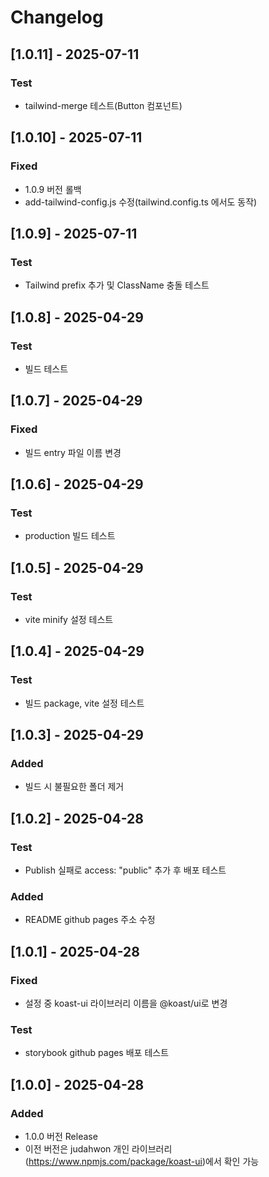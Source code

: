 # Changelog

## [1.0.11] - 2025-07-11
### Test
- tailwind-merge 테스트(Button 컴포넌트)

## [1.0.10] - 2025-07-11
### Fixed
- 1.0.9 버전 롤백
- add-tailwind-config.js 수정(tailwind.config.ts 에서도 동작)

## [1.0.9] - 2025-07-11
### Test
- Tailwind prefix 추가 및 ClassName 충돌 테스트

## [1.0.8] - 2025-04-29
### Test
- 빌드 테스트

## [1.0.7] - 2025-04-29
### Fixed
- 빌드 entry 파일 이름 변경

## [1.0.6] - 2025-04-29
### Test
- production 빌드 테스트

## [1.0.5] - 2025-04-29
### Test
- vite minify 설정 테스트

## [1.0.4] - 2025-04-29
### Test
- 빌드 package, vite 설정 테스트

## [1.0.3] - 2025-04-29
### Added
- 빌드 시 불필요한 폴더 제거

## [1.0.2] - 2025-04-28
### Test
- Publish 실패로 access: "public" 추가 후 배포 테스트
### Added
- README github pages 주소 수정

## [1.0.1] - 2025-04-28
### Fixed
- 설정 중 koast-ui 라이브러리 이름을 @koast/ui로 변경
### Test
- storybook github pages 배포 테스트

## [1.0.0] - 2025-04-28
### Added
- 1.0.0 버전 Release
- 이전 버전은 judahwon 개인 라이브러리(https://www.npmjs.com/package/koast-ui)에서 확인 가능